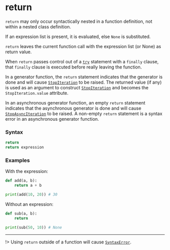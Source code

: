 # return

`return` may only occur syntactically nested in a function definition, not within a nested class definition.

If an expression list is present, it is evaluated, else `None` is substituted.

`return` leaves the current function call with the expression list (or None) as return value.

When `return` passes control out of a [`try`](/statements/try.md) statement with a `finally` clause, that `finally` clause is executed before really leaving the function.

In a generator function, the `return` statement indicates that the generator is done and will cause [`StopIteration`](/exceptions/StopIteration.md) to be raised. The returned value (if any) is used as an argument to construct [`StopIteration`](/exceptions/StopIteration.md) and becomes the `StopIteration.value` attribute.

In an asynchronous generator function, an empty `return` statement indicates that the asynchronous generator is done and will cause [`StopAsyncIteration`](/exceptions/StopAsyncIteration.md) to be raised. A non-empty `return` statement is a syntax error in an asynchronous generator function.

### Syntax

```python
return
return expression
```

### Examples

With the expression:

```python
def add(a, b):
    return a + b

print(add(10, 20)) # 30
```

Without an expression:

```python
def sub(a, b):
    return

print(sub(50, 10)) # None
```

---

!> Using `return` outside of a function will cause [`SyntaxError`](/exceptions/SyntaxError.md).
